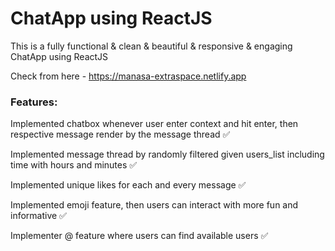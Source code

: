 # ChatApp using ReactJS
This is a fully functional & clean & beautiful & responsive & engaging ChatApp using ReactJS

Check from here - https://manasa-extraspace.netlify.app

### Features:
Implemented chatbox whenever user enter context and hit enter, then respective message render by the message thread ✅

Implemented message thread by randomly filtered given users_list including time with hours and minutes ✅

Implemented unique likes for each and every message ✅

Implemented emoji feature, then users can interact with more fun and informative ✅

Implementer @ feature where users can find available users ✅


